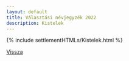 ```yaml
---
layout: default
title: Választási névjegyzék 2022
description: Kistelek
---
```


{% include settlementHTMLs/Kistelek.html %}

[Vissza](./)